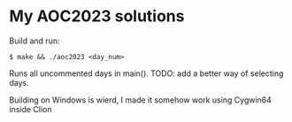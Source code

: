 # My AOC2023 solutions

Build and run:

```
$ make && ./aoc2023 <day_num>
```

Runs all uncommented days in main(). TODO: add a better way of selecting days.

Building on Windows is wierd, I made it somehow work using Cygwin64 inside Clion